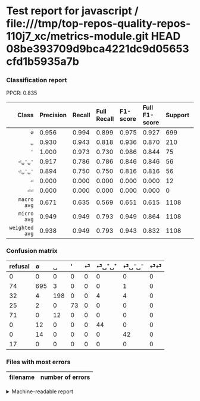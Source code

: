 # Test report for javascript / file:///tmp/top-repos-quality-repos-110j7_xc/metrics-module.git HEAD 08be393709d9bca4221dc9d05653cfd1b5935a7b

### Classification report

PPCR: 0.835

| Class | Precision | Recall | Full Recall | F1-score | Full F1-score | Support | Full Support | PPCR |
|------:|:----------|:-------|:------------|:---------|:---------|:--------|:-------------|:-----|
| `∅` | 0.956| 0.994| 0.899| 0.975| 0.927| 699| 773| 0.904 |
| `␣` | 0.930| 0.943| 0.818| 0.936| 0.870| 210| 242| 0.868 |
| `'` | 1.000| 0.973| 0.730| 0.986| 0.844| 75| 100| 0.750 |
| `⏎␣⁺␣⁺` | 0.917| 0.786| 0.786| 0.846| 0.846| 56| 56| 1.000 |
| `⏎␣⁻␣⁻` | 0.894| 0.750| 0.750| 0.816| 0.816| 56| 56| 1.000 |
| `⏎` | 0.000| 0.000| 0.000| 0.000| 0.000| 12| 83| 0.145 |
| `⏎⏎` | 0.000| 0.000| 0.000| 0.000| 0.000| 0| 17| 0.000 |
| `macro avg` | 0.671| 0.635| 0.569| 0.651| 0.615| 1108| 1327| 0.835 |
| `micro avg` | 0.949| 0.949| 0.793| 0.949| 0.864| 1108| 1327| 0.835 |
| `weighted avg` | 0.938| 0.949| 0.793| 0.943| 0.832| 1108| 1327| 0.835 |

### Confusion matrix

|refusal|  ∅| ␣| '| ⏎| ⏎␣⁺␣⁺| ⏎␣⁻␣⁻| ⏎⏎| 
|:---|:---|:---|:---|:---|:---|:---|:---|
|0 |0 |0 |0 |0 |0 |0 |0 |
|74 |695 |3 |0 |0 |0 |1 |0 |
|32 |4 |198 |0 |0 |4 |4 |0 |
|25 |2 |0 |73 |0 |0 |0 |0 |
|71 |0 |12 |0 |0 |0 |0 |0 |
|0 |12 |0 |0 |0 |44 |0 |0 |
|0 |14 |0 |0 |0 |0 |42 |0 |
|17 |0 |0 |0 |0 |0 |0 |0 |

### Files with most errors

| filename | number of errors|
|:----:|:-----|

<details>
    <summary>Machine-readable report</summary>
```json
{
  "cl_report": {"\u0027": {"f1-score": 0.9864864864864865, "precision": 1.0, "recall": 0.9733333333333334, "support": 75}, "macro avg": {"f1-score": 0.651299869170512, "precision": 0.6708349495060248, "recall": 0.6351689001780969, "support": 1108}, "micro avg": {"f1-score": 0.9494584837545126, "precision": 0.9494584837545126, "recall": 0.9494584837545126, "support": 1108}, "weighted avg": {"f1-score": 0.9431319365069561, "precision": 0.938465357674884, "recall": 0.9494584837545126, "support": 1108}, "\u2205": {"f1-score": 0.9747545582047685, "precision": 0.9559834938101788, "recall": 0.994277539341917, "support": 699}, "\u23ce": {"f1-score": 0.0, "precision": 0.0, "recall": 0.0, "support": 12}, "\u23ce\u23ce": {"f1-score": 0.0, "precision": 0.0, "recall": 0.0, "support": 0}, "\u23ce\u2423\u207a\u2423\u207a": {"f1-score": 0.8461538461538461, "precision": 0.9166666666666666, "recall": 0.7857142857142857, "support": 56}, "\u23ce\u2423\u207b\u2423\u207b": {"f1-score": 0.8155339805825244, "precision": 0.8936170212765957, "recall": 0.75, "support": 56}, "\u2423": {"f1-score": 0.9361702127659575, "precision": 0.9295774647887324, "recall": 0.9428571428571428, "support": 210}},
  "cl_report_full": {"\u0027": {"f1-score": 0.8439306358381503, "precision": 1.0, "recall": 0.73, "support": 100}, "macro avg": {"f1-score": 0.6146592570815511, "precision": 0.6708349495060248, "recall": 0.5689986487362203, "support": 1327}, "micro avg": {"f1-score": 0.8640657084188912, "precision": 0.9494584837545126, "recall": 0.7927656367746797, "support": 1327}, "weighted avg": {"f1-score": 0.8322386551877659, "precision": 0.878152881476235, "recall": 0.7927656367746797, "support": 1327}, "\u2205": {"f1-score": 0.9266666666666666, "precision": 0.9559834938101788, "recall": 0.8990944372574385, "support": 773}, "\u23ce": {"f1-score": 0.0, "precision": 0.0, "recall": 0.0, "support": 83}, "\u23ce\u23ce": {"f1-score": 0.0, "precision": 0.0, "recall": 0.0, "support": 17}, "\u23ce\u2423\u207a\u2423\u207a": {"f1-score": 0.8461538461538461, "precision": 0.9166666666666666, "recall": 0.7857142857142857, "support": 56}, "\u23ce\u2423\u207b\u2423\u207b": {"f1-score": 0.8155339805825244, "precision": 0.8936170212765957, "recall": 0.75, "support": 56}, "\u2423": {"f1-score": 0.8703296703296703, "precision": 0.9295774647887324, "recall": 0.8181818181818182, "support": 242}},
  "ppcr": 0.8349660889223813
}
```
</details>
